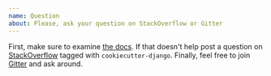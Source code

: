 ```yaml
---
name: Question
about: Please, ask your question on StackOverflow or Gitter
---
```


First, make sure to examine [the docs](https://cookiecutter-django.readthedocs.io/en/latest/). If that doesn't help post a question on [StackOverflow](https://stackoverflow.com/questions/tagged/cookiecutter-django) tagged with `cookiecutter-django`. Finally, feel free to join [Gitter](https://gitter.im/pydanny/cookiecutter-django) and ask around.
